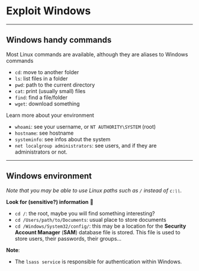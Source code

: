 # Exploit Windows

<hr class="sl">

## Windows handy commands

<div class="row row-cols-md-2"><div>

Most Linux commands are available, although they are aliases to Windows commands

* `cd`: move to another folder
* `ls`: list files in a folder
* `pwd`: path to the current directory
* `cat`: print (usually small) files
* `find`: find a file/folder
* `wget`: download something
</div><div>

Learn more about your environment

* `whoami`: see your username, or `NT AUTHORITY\SYSTEM` (root)
* `hostname`: see hostname
* `systeminfo`: see infos about the system
* `net localgroup administrators`: see users, and if they are administrators or not.
</div></div>

<hr class="sr">

## Windows environment

*Note that you may be able to use Linux paths such as `/` instead of `c:\\`.*

<div class="row row-cols-md-2"><div>

**Look for (sensitive?) information** 🔑

* `cd /`: the root, maybe you will find something interesting?
* `cd /Users/path/to/Documents`: usual place to store documents
* `cd /Windows/System32/config/`: this may be a location for the **Security Account Manager** (**SAM**) database file is stored. This file is used to store users, their passwords, their groups...
</div><div>

**Note**:

* The `lsass service` is responsible for authentication within Windows.

</div></div>